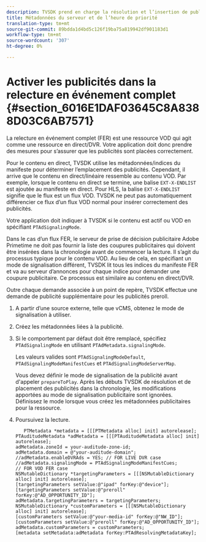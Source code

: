 ```yaml
---
description: TVSDK prend en charge la résolution et l’insertion de publicités pour VOD et les flux vidéo/linéaires.
title: Métadonnées du serveur et de l’heure de priorité
translation-type: tm+mt
source-git-commit: 89bdda1d4bd5c126f19ba75a819942df901183d1
workflow-type: tm+mt
source-wordcount: '307'
ht-degree: 0%

---
```



# Activer les publicités dans la relecture en événement complet {#section_6016E1DAF03645C8A8388D03C6AB7571}

La relecture en événement complet (FER) est une ressource VOD qui agit comme une ressource en direct/DVR. Votre application doit donc prendre des mesures pour s’assurer que les publicités sont placées correctement.

Pour le contenu en direct, TVSDK utilise les métadonnées/indices du manifeste pour déterminer l’emplacement des publicités. Cependant, il arrive que le contenu en direct/linéaire ressemble au contenu VOD. Par exemple, lorsque le contenu en direct se termine, une balise `EXT-X-ENDLIST` est ajoutée au manifeste en direct. Pour HLS, la balise `EXT-X-ENDLIST` signifie que le flux est un flux VOD. TVSDK ne peut pas automatiquement différencier ce flux d’un flux VOD normal pour insérer correctement des publicités.

Votre application doit indiquer à TVSDK si le contenu est actif ou VOD en spécifiant `PTAdSignalingMode`.

Dans le cas d’un flux FER, le serveur de prise de décision publicitaire Adobe Primetime ne doit pas fournir la liste des coupures publicitaires qui doivent être insérées dans la chronologie avant de commencer la lecture. Il s’agit du processus typique pour le contenu VOD. Au lieu de cela, en spécifiant un mode de signalisation différent, TVSDK lit tous les indices du manifeste FER et va au serveur d’annonces pour chaque indice pour demander une coupure publicitaire. Ce processus est similaire au contenu en direct/DVR.

Outre chaque demande associée à un point de repère, TVSDK effectue une demande de publicité supplémentaire pour les publicités preroll.

1. A partir d’une source externe, telle que vCMS, obtenez le mode de signalisation à utiliser.
1. Créez les métadonnées liées à la publicité.
1. Si le comportement par défaut doit être remplacé, spécifiez `PTAdSignalingMode` en utilisant `PTAdMetadata.signalingMode`.

   Les valeurs valides sont `PTAdSignalingModeDefault`, `PTAdSignalingModeManifestCues` et `PTAdSignalingModeServerMap`.

   Vous devez définir le mode de signalisation de la publicité avant d&#39;appeler `prepareToPlay`. Après les débuts TVSDK de résolution et de placement des publicités dans la chronologie, les modifications apportées au mode de signalisation publicitaire sont ignorées. Définissez le mode lorsque vous créez les métadonnées publicitaires pour la ressource.

1. Poursuivez la lecture.

   ```
      PTMetadata *metadata = [[[PTMetadata alloc] init] autorelease]; 
   PTAuditudeMetadata *adMetadata = [[[PTAuditudeMetadata alloc] init] autorelease]; 
   adMetadata.zoneId = your-auditude-zone-id; 
   adMetadata.domain = @"your-auditude-domain"; 
   //adMetadata.enableDVRAds = YES; // FOR LIVE DVR case 
   //adMetadata.signalingMode = PTAdSignalingModeManifestCues;  
   // FOR VOD FER case 
   NSMutableDictionary *targetingParameters = [[[NSMutableDictionary alloc] init] autorelease]; 
   [targetingParameters setValue:@"ipad" forKey:@"device"]; 
   [targetingParameters setValue:@"preroll" forKey:@"AD_OPPORTUNITY_ID"]; 
   adMetadata.targetingParameters = targetingParameters; 
   NSMutableDictionary *customParameters = [[[NSMutableDictionary alloc] init] autorelease]; 
   [customParameters setValue:@"your-media-id" forKey:@"NW_ID"]; 
   [customParameters setValue:@"preroll" forKey:@"AD_OPPORTUNITY_ID"]; 
   adMetadata.customParameters = customParameters; 
   [metadata setMetadata:adMetadata forKey:PTAdResolvingMetadataKey]; 
   ```
